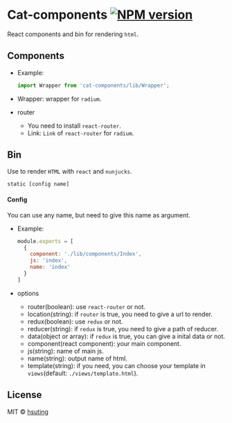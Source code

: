 # Cat-components [![NPM version][npm-image]][npm-url]
React components and bin for rendering `html`.

## Components
- Example:

  ```javascript
  import Wrapper from 'cat-components/lib/Wrapper';
  ```

- Wrapper: wrapper for `radium`.
- router
  - You need to install `react-router`.
  - Link: `Link` of `react-router` for `radium`.

## Bin
Use to render `HTML` with `react` and `nunjucks`.
```
static [config name]
```

#### Config
You can use any name, but need to give this name as argument.
- Example:

  ```javascript
  module.exports = [
    {
      component: './lib/components/Index',
      js: 'index',
      name: 'index'
    }
  ]
  ```
- options
  - router(boolean): use `react-router` or not.
  - location(string): if `router` is true, you need to give a url to render.
  - redux(boolean): use `redux` or not.
  - reducer(string): if `redux` is true, you need to give a path of reducer.
  - data(object or array): if `redux` is true, you can give a inital data or not.
  - component(react component): your main component.
  - js(string): name of main js.
  - name(string): output name of html.
  - template(string): if you need, you can choose your template in `views`(default: `./views/template.html`).

## License
MIT © [hsuting](http://hsuting.com)

[npm-image]: https://badge.fury.io/js/cat-components.svg
[npm-url]: https://npmjs.org/package/cat-components
